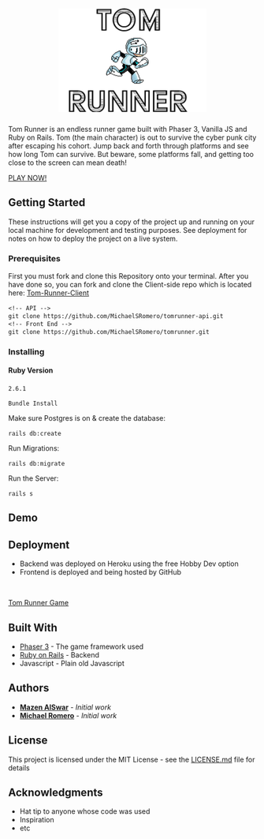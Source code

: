<h1 align="center">
  <a href="https://github.com/MichaelSRomero/tomrunner"><img src="https://github.com/MichaelSRomero/tomrunner/blob/master/assets/tomrunner-logo.png" alt="Tom the Runner" width="300"></a>
  <br>
</h1>

Tom Runner is an endless runner game built with Phaser 3, Vanilla JS and Ruby on Rails. Tom (the main character) is out to survive the cyber punk city after escaping his cohort. Jump back and forth through platforms and see how long Tom can survive. But beware, some platforms fall, and getting too close to the screen can mean death!

<a style="margin: 0 auto;" href="https://michaelsromero.github.io/tomrunner/">PLAY NOW!</a>

## Getting Started

These instructions will get you a copy of the project up and running on your local machine for development and testing purposes. See deployment for notes on how to deploy the project on a live system.

### Prerequisites

First you must fork and clone this Repository onto your terminal. After you have done so, you can fork and clone the Client-side repo which is located here: [Tom-Runner-Client](https://github.com/MichaelSRomero/tomrunner)

```
<!-- API -->
git clone https://github.com/MichaelSRomero/tomrunner-api.git
<!-- Front End -->
git clone https://github.com/MichaelSRomero/tomrunner.git
```

### Installing

#### Ruby Version
`2.6.1`

```
Bundle Install
```

Make sure Postgres is on & create the database:

```
rails db:create
```

Run Migrations:

```
rails db:migrate
```

Run the Server:
```
rails s
```

## Demo

## Deployment

* Backend was deployed on Heroku using the free Hobby Dev option
* Frontend is deployed and being hosted by GitHub
<br>

[Tom Runner Game](https://michaelsromero.github.io/tomrunner/?fbclid=IwAR3Gm1gssi3wR7sh3YDrOdCzjphZ3GOBn41mlVh3ihdcH6FVBBjkBt7HLWc)

## Built With

* [Phaser 3](http://phaser.io/news) - The game framework used
* [Ruby on Rails](https://rubyonrails.org/) - Backend
* Javascript - Plain old Javascript

## Authors

* [**Mazen AlSwar**](https://github.com/mazenswar) - *Initial work*
* [**Michael Romero**](https://github.com/michaelsromero) - *Initial work*

## License

This project is licensed under the MIT License - see the [LICENSE.md](LICENSE.md) file for details

## Acknowledgments

* Hat tip to anyone whose code was used
* Inspiration
* etc
